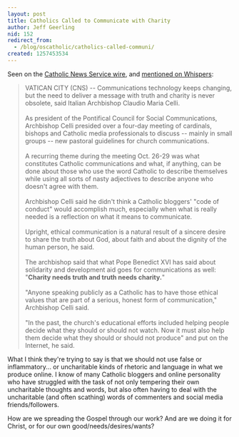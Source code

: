 ```yaml
---
layout: post
title: Catholics Called to Communicate with Charity
author: Jeff Geerling
nid: 152
redirect_from:
  - /blog/oscatholic/catholics-called-communi/
created: 1257453534
---
```

<p>Seen on the <a href="http://www.catholicnews.com/data/stories/cns/0904838.htm">Catholic News Service wire</a>, and <a href="http://whispersintheloggia.blogspot.com/2009/11/quote-of-day.html">mentioned on Whispers</a>:</p>
<blockquote>
<p>VATICAN CITY (CNS) -- Communications technology keeps changing, but the need to deliver a message with truth and charity is never obsolete, said Italian Archbishop Claudio Maria Celli.<br />
<br />
As president of the Pontifical Council for Social Communications, Archbishop Celli presided over a four-day meeting of cardinals, bishops and Catholic media professionals to discuss -- mainly in small groups -- new pastoral guidelines for church communications.<br />
<br />
A recurring theme during the meeting Oct. 26-29 was what constitutes Catholic communications and what, if anything, can be done about those who use the word Catholic to describe themselves while using all sorts of nasty adjectives to describe anyone who doesn't agree with them.<br />
<br />
Archbishop Celli said he didn't think a Catholic bloggers' &quot;code of conduct&quot; would accomplish much, especially when what is really needed is a reflection on what it means to communicate.<br />
<br />
Upright, ethical communication is a natural result of a sincere desire to share the truth about God, about faith and about the dignity of the human person, he said.<br />
<br />
The archbishop said that what Pope Benedict XVI has said about solidarity and development aid goes for communications as well: &quot;<strong>Charity needs truth and truth needs charity.</strong>&quot;<br />
<br />
&quot;Anyone speaking publicly as a Catholic has to have those ethical values that are part of a serious, honest form of communication,&quot; Archbishop Celli said.<br />
<br />
&quot;In the past, the church's educational efforts included helping people decide what they should or should not watch. Now it must also help them decide what they should or should not produce&quot; and put on the Internet, he said.</p>
</blockquote>
<p>What I think they're trying to say is that we should not use false or inflammatory... or uncharitable kinds of rhetoric and language in what we produce online. I know of many Catholic bloggers and online personality who have struggled with the task of not only tempering their own uncharitable thoughts and words, but also often having to deal with the uncharitable (and often scathing) words of commenters and social media friends/followers.</p>
<p>How are we spreading the Gospel through our work? And are we doing it for Christ, or for our own good/needs/desires/wants?</p>
